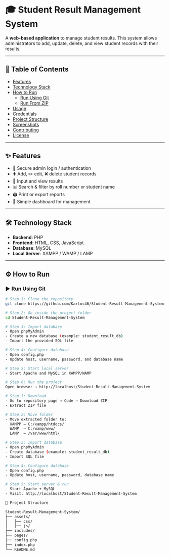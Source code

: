# 🎓 Student Result Management System

A **web-based application** to manage student results. This system allows administrators to add, update, delete, and view student records with their results.

---

## 📑 Table of Contents
- [Features](#features)
- [Technology Stack](#technology-stack)
- [How to Run](#how-to-run)
  - [Run Using Git](#run-using-git)
  - [Run From ZIP](#run-from-zip)
- [Usage](#usage)
- [Credentials](#credentials)
- [Project Structure](#project-structure)
- [Screenshots](#screenshots)
- [Contributing](#contributing)
- [License](#license)

---

## ✨ Features
- 🔐 Secure admin login / authentication
- ➕ Add, ✏️ edit, ❌ delete student records
- 📝 Input and view results
- 📊 Search & filter by roll number or student name
- 🖨️ Print or export reports
- 📂 Simple dashboard for management

---

## 🛠️ Technology Stack
- **Backend**: PHP  
- **Frontend**: HTML, CSS, JavaScript  
- **Database**: MySQL  
- **Local Server**: XAMPP / WAMP / LAMP  

---

## ⚙️ How to Run

### ▶️ Run Using Git
```bash
# Step 1: Clone the repository
git clone https://github.com/Kartos46/Student-Result-Management-System.git

# Step 2: Go inside the project folder
cd Student-Result-Management-System

# Step 3: Import database
- Open phpMyAdmin
- Create a new database (example: student_result_db)
- Import the provided SQL file

# Step 4: Configure database
- Open config.php
- Update host, username, password, and database name

# Step 5: Start local server
- Start Apache and MySQL in XAMPP/WAMP

# Step 6: Run the project
Open browser → http://localhost/Student-Result-Management-System

# Step 1: Download
- Go to repository page → Code → Download ZIP
- Extract ZIP file

# Step 2: Move folder
- Move extracted folder to:
  XAMPP → C:/xampp/htdocs/
  WAMP  → C:/wamp/www/
  LAMP  → /var/www/html/

# Step 3: Import database
- Open phpMyAdmin
- Create database (example: student_result_db)
- Import SQL file

# Step 4: Configure database
- Open config.php
- Update host, username, password, database name

# Step 5: Start server & run
- Start Apache + MySQL
- Visit: http://localhost/Student-Result-Management-System

📂 Project Structure

Student-Result-Management-System/
├── assets/
│   ├── css/
│   ├── js/
├── includes/
├── pages/
├── config.php
├── index.php
└── README.md
